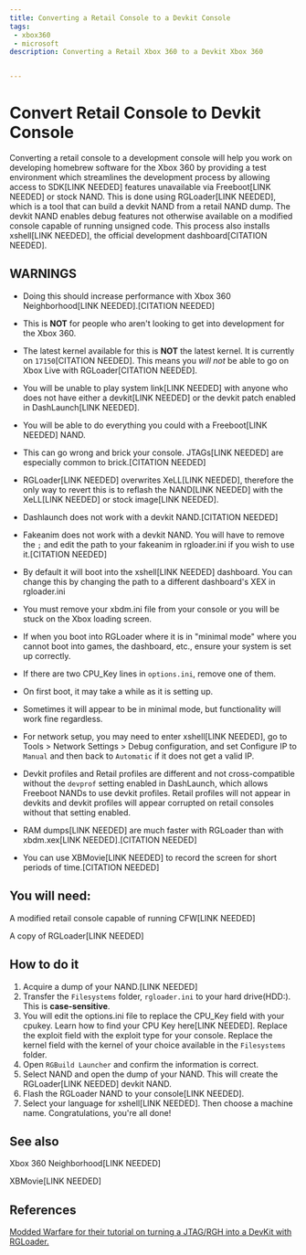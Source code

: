 ```yaml
---
title: Converting a Retail Console to a Devkit Console
tags: 
 - xbox360
 - microsoft
description: Converting a Retail Xbox 360 to a Devkit Xbox 360


---
```


# Convert Retail Console to Devkit Console

Converting a retail console to a development console will help you work on developing homebrew software for the Xbox 360 by providing a test environment which streamlines the development process by allowing access to SDK[LINK NEEDED] features unavailable via Freeboot[LINK NEEDED] or stock NAND. This is done using RGLoader[LINK NEEDED], which is a tool that can build a devkit NAND from a retail NAND dump. The devkit NAND enables debug features not otherwise available on a modified console capable of running unsigned code. This process also installs xshell[LINK NEEDED], the official development dashboard[CITATION NEEDED].



## WARNINGS

- Doing this should increase performance with Xbox 360 Neighborhood[LINK NEEDED].[CITATION NEEDED]
- This is **NOT** for people who aren't looking to get into development for the Xbox 360.
- The latest kernel available for this is **NOT** the latest kernel. It is currently on `17150`[CITATION NEEDED]. This means you *will not* be able to go on Xbox Live with RGLoader[CITATION NEEDED]. 
- You will be unable to play system link[LINK NEEDED] with anyone who does not have either a devkit[LINK NEEDED] or the devkit patch enabled in DashLaunch[LINK NEEDED].
- You will be able to do everything you could with a Freeboot[LINK NEEDED] NAND.
- This can go wrong and brick your console. JTAGs[LINK NEEDED] are especially common to brick.[CITATION NEEDED]
- RGLoader[LINK NEEDED] overwrites XeLL[LINK NEEDED], therefore the only way to revert this is to reflash the NAND[LINK NEEDED] with the XeLL[LINK NEEDED] or stock image[LINK NEEDED].

- Dashlaunch does not work with a devkit NAND.[CITATION NEEDED]
- Fakeanim does not work with a devkit NAND. You will have to remove the `;` and edit the path to your fakeanim in rgloader.ini if you wish to use it.[CITATION NEEDED]
- By default it will boot into the xshell[LINK NEEDED] dashboard. You can change this by changing the path to a different dashboard's XEX in rgloader.ini
- You must remove your xbdm.ini file from your console or you will be stuck on the Xbox loading screen.
- If when you boot into RGLoader where it is in "minimal mode" where you cannot boot into games, the dashboard, etc., ensure your system is set up correctly.
- If there are two CPU_Key lines in `options.ini`, remove one of them.
- On first boot, it may take a while as it is setting up.
- Sometimes it will appear to be in minimal mode, but functionality will work fine regardless.
- For network setup, you may need to enter xshell[LINK NEEDED], go to Tools > Network Settings > Debug configuration, and set Configure IP to `Manual` and then back to `Automatic` if it does not get a valid IP.
- Devkit profiles and Retail profiles are different and not cross-compatible without the `devprof` setting enabled in DashLaunch, which allows Freeboot NANDs to use devkit profiles. Retail profiles will not appear in devkits and devkit profiles will appear corrupted on retail consoles without that setting enabled.
- RAM dumps[LINK NEEDED] are much faster with RGLoader than with xbdm.xex[LINK NEEDED].[CITATION NEEDED]
- You can use XBMovie[LINK NEEDED] to record the screen for short periods of time.[CITATION NEEDED]

## You will need:

A modified retail console capable of running CFW[LINK NEEDED]

A copy of RGLoader[LINK NEEDED]

## How to do it

1. Acquire a dump of your NAND.[LINK NEEDED]
2. Transfer the `Filesystems` folder, `rgloader.ini` to your hard drive(HDD:). This is **case-sensitive**.
3. You will edit the options.ini file to replace the CPU_Key field with your cpukey. Learn how to find your CPU Key here[LINK NEEDED]. Replace the exploit field with the exploit type for your console. Replace the kernel field with the kernel of your choice available in the `Filesystems` folder.
4. Open `RGBuild Launcher` and confirm the information is correct.
5. Select NAND and open the dump of your NAND. This will create the RGLoader[LINK NEEDED] devkit NAND.
6. Flash the RGLoader NAND to your console[LINK NEEDED].
7. Select your language for xshell[LINK NEEDED]. Then choose a machine name. Congratulations, you're all done!



## See also

Xbox 360 Neighborhood[LINK NEEDED]

XBMovie[LINK NEEDED]

## References

[Modded Warfare for their tutorial on turning a JTAG/RGH into a DevKit with RGLoader.](https://www.youtube.com/watch?v=YeFZd6R3K90)